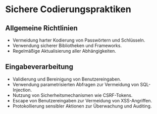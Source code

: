 # Sichere Codierungspraktiken

## Allgemeine Richtlinien
- Vermeidung harter Kodierung von Passwörtern und Schlüsseln.
- Verwendung sicherer Bibliotheken und Frameworks.
- Regelmäßige Aktualisierung aller Abhängigkeiten.

## Eingabeverarbeitung
- Validierung und Bereinigung von Benutzereingaben.
- Verwendung parametrisierten Abfragen zur Vermeidung von SQL-Injection.
- Nutzung von Sicherheitsmechanismen wie CSRF-Tokens.
- Escape von Benutzereingaben zur Vermeidung von XSS-Angriffen.
- Protokollierung sensibler Aktionen zur Überwachung und Auditing.